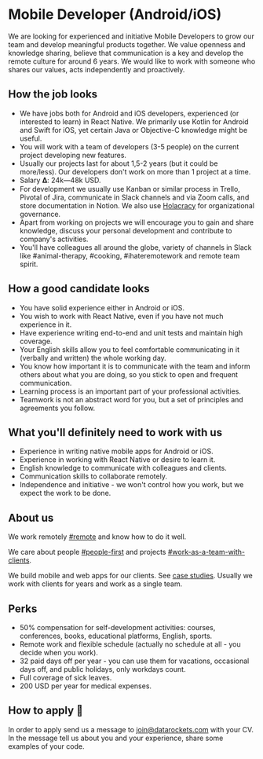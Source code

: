 # Mobile Developer (Android/iOS)

We are looking for experienced and initiative Mobile Developers to grow our team and develop meaningful products together. We value openness and knowledge sharing, believe that communication is a key and develop the remote culture for around 6 years. We would like to work with someone who shares our values, acts independently and proactively.


## How the job looks

- We have jobs both for Android and iOS developers, experienced (or interested to learn) in React Native. We primarily use Kotlin for Android and Swift for iOS, yet certain Java or Objective-C knowledge might be useful.
- You will work with a team of developers (3-5 people) on the current project developing new features.
- Usually our projects last for about 1,5-2 years (but it could be more/less). Our developers don't work on more than 1 project at a time.
- Salary 𝚫: 24k—48k USD.
- For development we usually use Kanban or similar process in Trello, Pivotal of Jira, communicate in Slack channels and via Zoom calls, and store documentation in Notion. We also use [Holacracy](https://en.wikipedia.org/wiki/Holacracy) for organizational governance.
- Apart from working on projects we will encourage you to gain and share knowledge, discuss your personal development and contribute to company's activities.
- You'll have colleagues all around the globe, variety of channels in Slack like #animal-therapy, #cooking, #ihateremotework and remote team spirit.

## How a good candidate looks

- You have solid experience either in Android or iOS.
- You wish to work with React Native, even if you have not much experience in it.
- Have experience writing end-to-end and unit tests and maintain high coverage.
- Your English skills allow you to feel comfortable communicating in it (verbally and written) the whole working day.
- You know how important it is to communicate with the team and inform others about what you are doing, so you stick to open and frequent communication.
- Learning process is an important part of your professional activities.
- Teamwork is not an abstract word for you, but a set of principles and agreements you follow.


## What you'll definitely need to work with us

- Experience in writing native mobile apps for Android or iOS.
- Experience in working with React Native or desire to learn it.
- English knowledge to communicate with colleagues and clients.
- Communication skills to collaborate remotely.
- Independence and initiative - we won't control how you work, but we expect the work to be done.

## About us

We work remotely [#remote](https://github.com/datarockets/career#remote) and know how to do it well.

We care about people [#people-first](https://github.com/datarockets/career#people-first) and projects [#work-as-a-team-with-clients](https://github.com/datarockets/career#work-as-a-team-with-clients).

We build mobile and web apps for our clients. See [case studies](https://datarockets.com/case-studies/). Usually we work with clients for years and work as a single team.

## Perks

- 50% compensation for self-development activities: courses, conferences, books, educational platforms, English, sports.
- Remote work and flexible schedule (actually no schedule at all - you decide when you work).
- 32 paid days off per year - you can use them for vacations, occasional days off, and public holidays, only workdays count.
- Full coverage of sick leaves.
- 200 USD per year for medical expenses.

## How to apply 💌

In order to apply send us a message to [join@datarockets.com](mailto:join@datarockets.com) with your CV. In the message tell us about you and your experience,
share some examples of your code.
